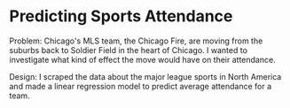 # Predicting Sports Attendance

Problem: Chicago's MLS team, the Chicago Fire, are moving from the suburbs back to Soldier Field in the heart of Chicago. I wanted to investigate what kind of effect the move would have on their attendance.

Design: I scraped the data about the major league sports in North America and made a linear regression model to predict average attendance for a team.  

